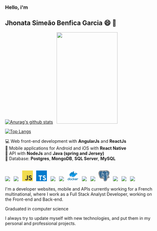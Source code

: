 ### Hello, i'm 
## Jhonata Simeão Benfica Garcia 😄 💬 

<p>
 

[![Anurag's github stats](https://github-readme-stats.vercel.app/api?username=jhonatagarcia)](https://github.com/anuraghazra/github-readme-stats) 
  &nbsp;
<img src="https://scontent.fcgh2-1.fna.fbcdn.net/v/t1.6435-9/120970622_3297547713675070_968219441991345929_n.jpg?_nc_cat=101&ccb=1-3&_nc_sid=8bfeb9&_nc_ohc=z8ua_xxN1zMAX8aYZhZ&_nc_oc=AQnXkcYiW1vbQzSiKFfooTQrxgAe5rwAPcBpuyKTzvFRk5xKR9KBtiBsl0GirGQSWGxgwnw-WjYl4fmyWCwY1YFy&_nc_ht=scontent.fcgh2-1.fna&oh=4d2e75760556f79aa8e49b47a2a258aa&oe=60ED08FF" width="200" height="300px">







[![Top Langs](https://github-readme-stats.vercel.app/api/top-langs/?username=jhonatagarcia)](https://github.com/anuraghazra/github-readme-stats)

</p>

:computer: Web front-end development with **AngularJs** and **ReactJs** <br/>
:iphone: Mobile applications for Android and iOS with **React Native** <br/> 
:satellite: API with **NodeJs** and **Java (spring and Jersey)** <br/>
:floppy_disk: Database: **Postgres**, **MongoDB**, **SQL Server**, **MySQL** <br/>
<br>
<p>
<img src="https://www.creativefreedom.co.uk/wp-content/uploads/2013/03/00-android-4-0_icons.png" height="35px"/>
&nbsp;
<img src="https://www.freepnglogos.com/uploads/apple-logo-png/apple-logo-icon-transparent-png-svg-vector-3.png" height="35px"/>  
&nbsp;  
<img src="https://raw.githubusercontent.com/github/explore/80688e429a7d4ef2fca1e82350fe8e3517d3494d/topics/javascript/javascript.png" height="35px"/>
&nbsp;  
<img src="https://raw.githubusercontent.com/github/explore/80688e429a7d4ef2fca1e82350fe8e3517d3494d/topics/typescript/typescript.png" height="35px"/>
&nbsp;
<img src="https://appmasters.io/static/react-47ce6e77f039020ee2e76a10c1e988e9.png" height="35px"/> 
&nbsp;
<img src="https://upload.wikimedia.org/wikipedia/commons/thumb/c/cf/Angular_full_color_logo.svg/250px-Angular_full_color_logo.svg.png" height="35px"/>
&nbsp;
<img src="https://raw.githubusercontent.com/github/explore/80688e429a7d4ef2fca1e82350fe8e3517d3494d/topics/docker/docker.png" height="35px"/>
&nbsp;
<img src="https://www.mysql.com/common/logos/logo-mysql-170x115.png" height="35px"/>
&nbsp;
<img src="https://img.icons8.com/color/452/mongodb.png" height="35px"/>
&nbsp;
<img src="https://raw.githubusercontent.com/github/explore/80688e429a7d4ef2fca1e82350fe8e3517d3494d/topics/postgresql/postgresql.png" height="35px"/> 
&nbsp;
<img src="https://img.icons8.com/color/452/microsoft-sql-server.png" height="35px" />   
&nbsp;  
<img src="https://sdtimes.com/wp-content/uploads/2018/04/1_tfZa4vsI6UusJYt_fzvGnQ.png" height="35px" />   
 &nbsp;  
<img src="https://camo.githubusercontent.com/67d3b6a53e54ed6b9e5487f043892b71853438713be5bddbaa04dee4968d0bb1/68747470733a2f2f63646e2e69636f6e2d69636f6e732e636f6d2f69636f6e73322f323431352f504e472f3132382f6a6176615f6f726967696e616c5f776f72646d61726b5f6c6f676f5f69636f6e5f3134363435392e706e67" height="35px" />   
</p>



 I'm a developer websites, mobile and APIs currently working for a French multinational, where I work as a Full Stack Analyst Developer, working on the Front-end and Back-end.
                                 
Graduated in computer science

I always try to update myself with new technologies, and put them in my personal and professional projects.

<!--
**jhonatagarcia/jhonatagarcia** is a ✨ _special_ ✨ repository because its `README.md` (this file) appears on your GitHub profile.

Here are some ideas to get you started:

- 🔭 I’m currently working on ...
- 🌱 I’m currently learning ...
- 👯 I’m looking to collaborate on ...
- 🤔 I’m looking for help with ...
- 💬 Ask me about ...
- 📫 How to reach me: ...
- 😄 Pronouns: ...
- ⚡ Fun fact: ...
-->
